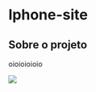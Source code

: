 # Iphone-site

## Sobre o projeto

oioioioioio

<img src="https://static-cse.canva.com/blob/759754/IMAGE1.jpg">